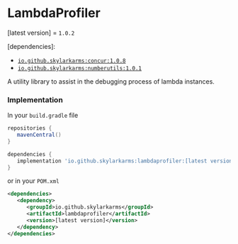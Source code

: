 # LambdaProfiler
[latest version] = `1.0.2`

[dependencies]:
- [`io.github.skylarkarms:concur:1.0.8`](https://github.com/Skylarkarms/Concur)
- [`io.github.skylarkarms:numberutils:1.0.1`](https://github.com/Skylarkarms/NumberUtils)

A utility library to assist in the debugging process of lambda instances.

### Implementation
In your `build.gradle` file
```groovy
repositories {
   mavenCentral()
}

dependencies {
   implementation 'io.github.skylarkarms:lambdaprofiler:[latest version]'
}
```

or in your `POM.xml`
```xml
<dependencies>
   <dependency>
      <groupId>io.github.skylarkarms</groupId>
      <artifactId>lambdaprofiler</artifactId>
      <version>[latest version]</version>
   </dependency>
</dependencies>
```